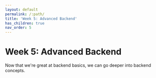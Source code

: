```yaml
---
layout: default
permalink: /:path/
title: 'Week 5: Advanced Backend'
has_children: true
nav_order: 5
---
```


# Week 5: Advanced Backend

Now that we're great at backend basics, we can go deeper into backend concepts.
